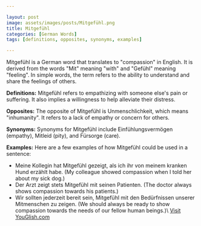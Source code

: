 ```yaml
---

layout: post
image: assets/images/posts/Mitgefühl.png
title: Mitgefühl
categories: [German Words]
tags: [definitions, opposites, synonyms, examples]

---
```


Mitgefühl is a German word that translates to "compassion" in English. It is derived from the words "Mit" meaning "with" and "Gefühl" meaning "feeling". In simple words, the term refers to the ability to understand and share the feelings of others.

**Definitions:**
Mitgefühl refers to empathizing with someone else's pain or suffering. It also implies a willingness to help alleviate their distress.

**Opposites:**
The opposite of Mitgefühl is Unmenschlichkeit, which means "inhumanity". It refers to a lack of empathy or concern for others.

**Synonyms:**
Synonyms for Mitgefühl include Einfühlungsvermögen (empathy), Mitleid (pity), and Fürsorge (care).

**Examples:**
Here are a few examples of how Mitgefühl could be used in a sentence:

- Meine Kollegin hat Mitgefühl gezeigt, als ich ihr von meinem kranken Hund erzählt habe. (My colleague showed compassion when I told her about my sick dog.)
- Der Arzt zeigt stets Mitgefühl mit seinen Patienten. (The doctor always shows compassion towards his patients.)
- Wir sollten jederzeit bereit sein, Mitgefühl mit den Bedürfnissen unserer Mitmenschen zu zeigen. (We should always be ready to show compassion towards the needs of our fellow human beings.)\ <a id="yg-widget-0" class="youglish-widget" data-query="Mitgefühl" data-lang="german" data-components="8412" data-auto-start="0" data-bkg-color="theme_light" data-title="How%20to%20pronounce%20Mitgefühl%20in%20German"  rel="nofollow" href="https://youglish.com">Visit YouGlish.com</a><script async src="https://youglish.com/public/emb/widget.js" charset="utf-8"></script>